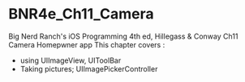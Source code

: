 BNR4e_Ch11_Camera
====================

Big Nerd Ranch's iOS Programming 4th ed, Hillegass & Conway
Ch11 Camera 
Homepwner app 
This chapter covers :
- using UIImageView, UIToolBar
- Taking pictures; UIImagePickerController


